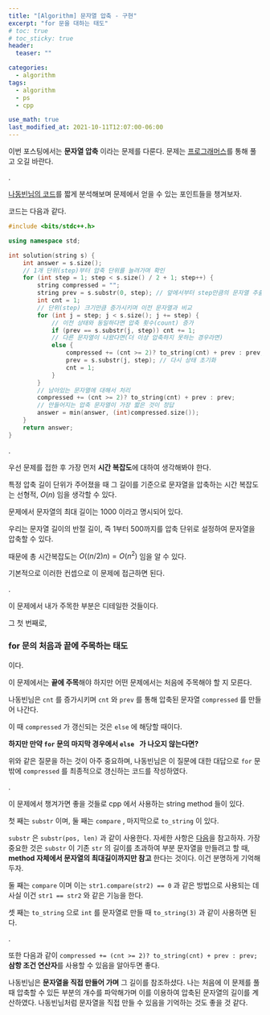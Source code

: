 ```yaml
---
title: "[Algorithm] 문자열 압축 - 구현"
excerpt: "for 문을 대하는 태도"
# toc: true
# toc_sticky: true
header:
  teaser: ""

categories:
  - algorithm
tags:
  - algorithm
  - ps
  - cpp

use_math: true
last_modified_at: 2021-10-11T12:07:00-06:00
---
```


이번 포스팅에서는 **문자열 압축** 이라는 문제를 다룬다. 문제는 [프로그래머스](https://programmers.co.kr/learn/courses/30/lessons/60057)를 통해 풀고 오길 바란다.

.

[나동빈님의 코드](https://github.com/ndb796/python-for-coding-test/blob/master/12/3.cpp)를 짧게 분석해보며 문제에서 얻을 수 있는 포인트들을 챙겨보자.

코드는 다음과 같다.

```cpp
#include <bits/stdc++.h>

using namespace std;

int solution(string s) {
    int answer = s.size();
    // 1개 단위(step)부터 압축 단위를 늘려가며 확인
    for (int step = 1; step < s.size() / 2 + 1; step++) {
        string compressed = "";
        string prev = s.substr(0, step); // 앞에서부터 step만큼의 문자열 추출
        int cnt = 1;
        // 단위(step) 크기만큼 증가시키며 이전 문자열과 비교
        for (int j = step; j < s.size(); j += step) {
            // 이전 상태와 동일하다면 압축 횟수(count) 증가
            if (prev == s.substr(j, step)) cnt += 1;
            // 다른 문자열이 나왔다면(더 이상 압축하지 못하는 경우라면)
            else {
                compressed += (cnt >= 2)? to_string(cnt) + prev : prev;
                prev = s.substr(j, step); // 다시 상태 초기화
                cnt = 1;
            }
        }
        // 남아있는 문자열에 대해서 처리
        compressed += (cnt >= 2)? to_string(cnt) + prev : prev;
        // 만들어지는 압축 문자열이 가장 짧은 것이 정답
        answer = min(answer, (int)compressed.size());
    }
    return answer;
}
```

.

우선 문제를 접한 후 가장 먼저 **시간 복잡도**에 대하여 생각해봐야 한다.

특정 압축 길이 단위가 주어졌을 때 그 길이를 기준으로 문자열을 압축하는 시간 복잡도는 선형적, $O(n)$ 임을 생각할 수 있다.

문제에서 문자열의 최대 길이는 1000 이라고 명시되어 있다.

우리는 문자열 길이의 반절 길이, 즉 1부터 500까지를 압축 단위로 설정하여 문자열을 압축할 수 있다.

때문에 총 시간복잡도는 $O((n/2)n) = O(n^2)$ 임을 알 수 있다.

기본적으로 이러한 컨셉으로 이 문제에 접근하면 된다.

.

이 문제에서 내가 주목한 부분은 디테일한 것들이다.

그 첫 번째로,

### for 문의 처음과 끝에 주목하는 태도

이다.

이 문제에서는 **끝에 주목**해야 하지만 어떤 문제에서는 처음에 주목해야 할 지 모른다.

나동빈님은 `cnt` 를 증가시키며 `cnt` 와 `prev` 를 통해 압축된 문자열 `compressed` 를 만들어 나간다.

이 때 `compressed` 가 갱신되는 것은 `else` 에 해당할 때이다.

**하지만 만약 `for` 문의 마지막 경우에서 `else ` 가 나오지 않는다면?**

위와 같은 질문을 하는 것이 아주 중요하며, 나동빈님은 이 질문에 대한 대답으로 `for` 문 밖에 `compressed` 를 최종적으로 갱신하는 코드를 작성하였다.

.

이 문제에서 챙겨가면 좋을 것들로 cpp 에서 사용하는 string method 들이 있다.

첫 째는 `substr` 이며, 둘 째는 `compare` , 마지막으로 `to_string` 이 있다.

`substr` 은 `substr(pos, len)` 과 같이 사용한다. 자세한 사항은 [다음](https://www.cplusplus.com/reference/string/string/substr/)을 참고하자. 가장 중요한 것은 `substr` 이 기존 `str` 의 길이를 초과하여 부분 문자열을 만들려고 할 때, **method 자체에서 문자열의 최대길이까지만 참고** 한다는 것이다. 이건 분명하게 기억해두자.

둘 째는 `compare` 이며 이는 `str1.compare(str2) == 0` 과 같은 방법으로 사용되는 데 사실 이건 `str1 == str2` 와 같은 기능을 한다.

셋 째는 `to_string` 으로 `int` 를 문자열로 만들 때 `to_string(3)` 과 같이 사용하면 된다.

.

또한 다음과 같이 `compressed += (cnt >= 2)? to_string(cnt) + prev : prev;` **삼항 조건 연산자**를 사용할 수 있음을 알아두면 좋다.

나동빈님은 **문자열을 직접 만들어 가며** 그 길이를 참조하셨다. 나는 처음에 이 문제를 풀 때 압축할 수 있든 부분의 개수를 파악해가며 이를 이용하여 압축된 문자열의 길이를 계산하였다. 나동빈님처럼 문자열을 직접 만들 수 있음을 기억하는 것도 좋을 것 같다.
